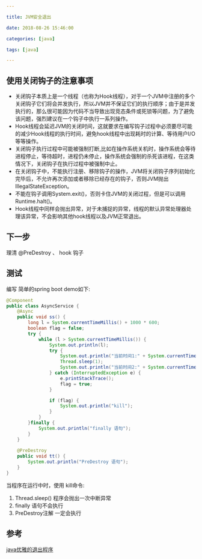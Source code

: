 ```yaml
---

title: JVM安全退出

date: 2018-08-26 15:46:00

categories: [java]

tags: [java]

---
```



## 使用关闭钩子的注意事项

- 关闭钩子本质上是一个线程（也称为Hook线程），对于一个JVM中注册的多个关闭钩子它们将会并发执行，所以JVM并不保证它们的执行顺序；由于是并发执行的，那么很可能因为代码不当导致出现竞态条件或死锁等问题，为了避免该问题，强烈建议在一个钩子中执行一系列操作。
- Hook线程会延迟JVM的关闭时间，这就要求在编写钩子过程中必须要尽可能的减少Hook线程的执行时间，避免hook线程中出现耗时的计算、等待用户I/O等等操作。
- 关闭钩子执行过程中可能被强制打断,比如在操作系统关机时，操作系统会等待进程停止，等待超时，进程仍未停止，操作系统会强制的杀死该进程，在这类情况下，关闭钩子在执行过程中被强制中止。
- 在关闭钩子中，不能执行注册、移除钩子的操作，JVM将关闭钩子序列初始化完毕后，不允许再次添加或者移除已经存在的钩子，否则JVM抛出 IllegalStateException。
- 不能在钩子调用System.exit()，否则卡住JVM的关闭过程，但是可以调用Runtime.halt()。
- Hook线程中同样会抛出异常，对于未捕捉的异常，线程的默认异常处理器处理该异常，不会影响其他hook线程以及JVM正常退出。


## 下一步

理清 @PreDestroy 、 hook 钩子 








## 测试

编写 简单的spring boot demo如下:

```java
@Component
public class AsyncService {
    @Async
    public void ss() {
        long l = System.currentTimeMillis() + 1000 * 600;
        boolean flag = false;
        try {
            while (l > System.currentTimeMillis()) {
                System.out.println(l);
                try {
                    System.out.println("当前时间1:" + System.currentTimeMillis());
                    Thread.sleep(1);
                    System.out.println("当前时间2:" + System.currentTimeMillis());
                } catch (InterruptedException e) {
                    e.printStackTrace();
                    flag = true;
                }

                if (flag) {
                    System.out.println("kill");
                }
            }
        }finally {
            System.out.println("finally 语句");
        }
    }
    
    @PreDestroy
    public void tt() {
        System.out.println("PreDestroy 语句");
    }
}
```

当程序在运行中时，使用 kill命令:

1. Thread.sleep() 程序会抛出一次中断异常 
2. finally 语句不会执行
3. PreDestroy注解 一定会执行

## 参考 

[java优雅的退出程序](https://jiyiren.github.io/2018/06/18/jvm-exit/)




